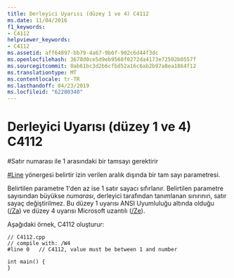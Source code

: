```yaml
---
title: Derleyici Uyarısı (düzey 1 ve 4) C4112
ms.date: 11/04/2016
f1_keywords:
- C4112
helpviewer_keywords:
- C4112
ms.assetid: aff64897-bb79-4a67-9b6f-902c6d44f3dc
ms.openlocfilehash: 3678d0ce5d9eb9568f0272da4173e72502b0557f
ms.sourcegitcommit: 0ab61bc3d2b6cfbd52a16c6ab2b97a8ea1864f12
ms.translationtype: MT
ms.contentlocale: tr-TR
ms.lasthandoff: 04/23/2019
ms.locfileid: "62280340"
---
```

# <a name="compiler-warning-levels-1-and-4-c4112"></a>Derleyici Uyarısı (düzey 1 ve 4) C4112

\#Satır numarası ile 1 arasındaki bir tamsayı gerektirir

[#Line](../../preprocessor/hash-line-directive-c-cpp.md) yönergesi belirtir izin verilen aralık dışında bir tam sayı parametresi.

Belirtilen parametre 1'den az ise 1 satır sayacı sıfırlanır. Belirtilen parametre sayısından büyükse *numarası*, derleyici tarafından tanımlanan sınırının, satır sayaç değiştirilmez. Bu düzey 1 uyarısı ANSI Uyumluluğu altında olduğu ([/Za](../../build/reference/za-ze-disable-language-extensions.md)) ve düzey 4 uyarısı Microsoft uzantılı ([/Ze](../../build/reference/za-ze-disable-language-extensions.md)).

Aşağıdaki örnek, C4112 oluşturur:

```
// C4112.cpp
// compile with: /W4
#line 0   // C4112, value must be between 1 and number

int main() {
}
```